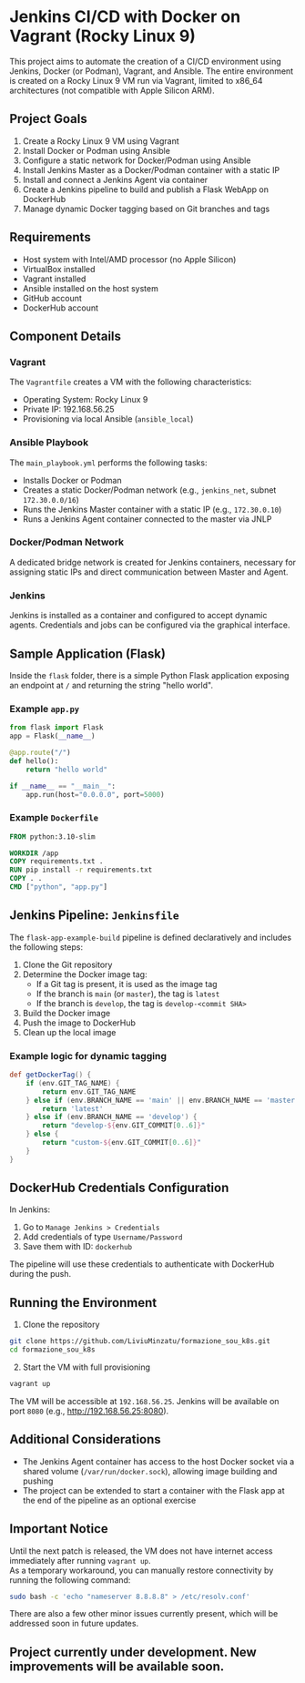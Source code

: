 # Jenkins CI/CD with Docker on Vagrant (Rocky Linux 9)

This project aims to automate the creation of a CI/CD environment using Jenkins, Docker (or Podman), Vagrant, and Ansible. The entire environment is created on a Rocky Linux 9 VM run via Vagrant, limited to x86_64 architectures (not compatible with Apple Silicon ARM).

## Project Goals

1. Create a Rocky Linux 9 VM using Vagrant
2. Install Docker or Podman using Ansible
3. Configure a static network for Docker/Podman using Ansible
4. Install Jenkins Master as a Docker/Podman container with a static IP
5. Install and connect a Jenkins Agent via container
6. Create a Jenkins pipeline to build and publish a Flask WebApp on DockerHub
7. Manage dynamic Docker tagging based on Git branches and tags

## Requirements

- Host system with Intel/AMD processor (no Apple Silicon)
- VirtualBox installed
- Vagrant installed
- Ansible installed on the host system
- GitHub account
- DockerHub account


## Component Details

### Vagrant

The `Vagrantfile` creates a VM with the following characteristics:

- Operating System: Rocky Linux 9
- Private IP: 192.168.56.25
- Provisioning via local Ansible (`ansible_local`)

### Ansible Playbook

The `main_playbook.yml` performs the following tasks:

- Installs Docker or Podman
- Creates a static Docker/Podman network (e.g., `jenkins_net`, subnet `172.30.0.0/16`)
- Runs the Jenkins Master container with a static IP (e.g., `172.30.0.10`)
- Runs a Jenkins Agent container connected to the master via JNLP

### Docker/Podman Network

A dedicated bridge network is created for Jenkins containers, necessary for assigning static IPs and direct communication between Master and Agent.

### Jenkins

Jenkins is installed as a container and configured to accept dynamic agents. Credentials and jobs can be configured via the graphical interface.

## Sample Application (Flask)

Inside the `flask` folder, there is a simple Python Flask application exposing an endpoint at `/` and returning the string "hello world".

### Example `app.py`

```python
from flask import Flask
app = Flask(__name__)

@app.route("/")
def hello():
    return "hello world"

if __name__ == "__main__":
    app.run(host="0.0.0.0", port=5000)
```

### Example `Dockerfile`

```Dockerfile
FROM python:3.10-slim

WORKDIR /app
COPY requirements.txt .
RUN pip install -r requirements.txt
COPY . .
CMD ["python", "app.py"]
```

## Jenkins Pipeline: `Jenkinsfile`

The `flask-app-example-build` pipeline is defined declaratively and includes the following steps:

1. Clone the Git repository
2. Determine the Docker image tag:
   - If a Git tag is present, it is used as the image tag
   - If the branch is `main` (or `master`), the tag is `latest`
   - If the branch is `develop`, the tag is `develop-<commit SHA>`
3. Build the Docker image
4. Push the image to DockerHub
5. Clean up the local image

### Example logic for dynamic tagging

```groovy
def getDockerTag() {
    if (env.GIT_TAG_NAME) {
        return env.GIT_TAG_NAME
    } else if (env.BRANCH_NAME == 'main' || env.BRANCH_NAME == 'master') {
        return 'latest'
    } else if (env.BRANCH_NAME == 'develop') {
        return "develop-${env.GIT_COMMIT[0..6]}"
    } else {
        return "custom-${env.GIT_COMMIT[0..6]}"
    }
}
```

## DockerHub Credentials Configuration

In Jenkins:

1. Go to `Manage Jenkins > Credentials`
2. Add credentials of type `Username/Password`
3. Save them with ID: `dockerhub`

The pipeline will use these credentials to authenticate with DockerHub during the push.

## Running the Environment

1. Clone the repository

```bash
git clone https://github.com/LiviuMinzatu/formazione_sou_k8s.git
cd formazione_sou_k8s
```

2. Start the VM with full provisioning

```bash
vagrant up
```

The VM will be accessible at `192.168.56.25`. Jenkins will be available on port `8080` (e.g., http://192.168.56.25:8080).

## Additional Considerations

- The Jenkins Agent container has access to the host Docker socket via a shared volume (`/var/run/docker.sock`), allowing image building and pushing
- The project can be extended to start a container with the Flask app at the end of the pipeline as an optional exercise

## Important Notice

Until the next patch is released, the VM does not have internet access immediately after running `vagrant up`.  
As a temporary workaround, you can manually restore connectivity by running the following command:

```bash
sudo bash -c 'echo "nameserver 8.8.8.8" > /etc/resolv.conf'
```
There are also a few other minor issues currently present, which will be addressed soon in future updates.


## Project currently under development. New improvements will be available soon.